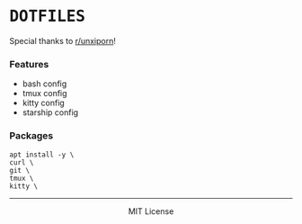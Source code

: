 <!-- My development environment -->

<h1>
  <samp>DOTFILES</samp>
</h1>

<p>
  Special thanks to <a href="https://www.reddit.com/r/unixporn">r/unxiporn</a>!
</p>

### Features
  - bash config
  - tmux config
  - kitty config
  - starship config

### Packages
  ```
  apt install -y \
  curl \
  git \
  tmux \
  kitty \
  ```

---

<p align="center">
  MIT License
</p>
